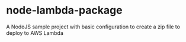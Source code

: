 # node-lambda-package
A NodeJS sample project with basic configuration to create a zip file to deploy to AWS Lambda
